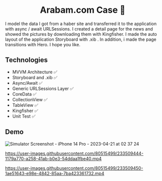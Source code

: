 <h1 align=center>Arabam.com Case 📰 </h1> 

I model the data I got from a haber site and transferred it to the application with async / await URLSessions. I created a detail page for the news and showed the pictures by downloading them with Kingfisher. I made the auto layout of the application Storyboard with .xib . In addition, i made the page transitions with Hero. I hope you like.

## Technologies
+ MVVM Architecture ✅ 
+ Storyboard and .xib ✅
+ Async/Await ✅ 
+ Generic URLSessions Layer ✅ 
+ CoreData ✅
+ CollectionView ✅
+ TableView ✅
+ Kingfisher ✅ 
+ Unit Test ✅ 

## Demo

![Simulator Screenshot - iPhone 14 Pro - 2023-04-21 at 02 37 24](https://user-images.githubusercontent.com/80515499/233509428-7ffda38c-6dbf-4e4d-b1cc-f113542ce385.png)

https://user-images.githubusercontent.com/80515499/233509444-1179a770-a258-41ab-b0e3-54ddaa1fbe40.mp4

https://user-images.githubusercontent.com/80515499/233509450-1ae51643-e98e-4842-85aa-7ba423361732.mp4

